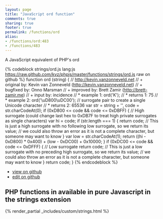 ```yaml
---
layout: page
title: "JavaScript ord function"
comments: true
sharing: true
footer: true
permalink: /functions/ord
alias:
- /functions/ord:483
- /functions/483
---
```

<!-- Generated by Rakefile:build -->
A JavaScript equivalent of PHP's ord

{% codeblock strings/ord.js lang:js https://raw.github.com/kvz/phpjs/master/functions/strings/ord.js raw on github %}
function ord (string) {
    // http://kevin.vanzonneveld.net
    // +   original by: Kevin van Zonneveld (http://kevin.vanzonneveld.net)
    // +   bugfixed by: Onno Marsman
    // +   improved by: Brett Zamir (http://brett-zamir.me)
    // +   input by: incidence
    // *     example 1: ord('K');
    // *     returns 1: 75
    // *     example 2: ord('\uD800\uDC00'); // surrogate pair to create a single Unicode character
    // *     returns 2: 65536
    var str = string + '',
        code = str.charCodeAt(0);
    if (0xD800 <= code && code <= 0xDBFF) { // High surrogate (could change last hex to 0xDB7F to treat high private surrogates as single characters)
        var hi = code;
        if (str.length === 1) {
            return code; // This is just a high surrogate with no following low surrogate, so we return its value;
            // we could also throw an error as it is not a complete character, but someone may want to know
        }
        var low = str.charCodeAt(1);
        return ((hi - 0xD800) * 0x400) + (low - 0xDC00) + 0x10000;
    }
    if (0xDC00 <= code && code <= 0xDFFF) { // Low surrogate
        return code; // This is just a low surrogate with no preceding high surrogate, so we return its value;
        // we could also throw an error as it is not a complete character, but someone may want to know
    }
    return code;
}
{% endcodeblock %}

 - [view on github](https://github.com/kvz/phpjs/blob/master/functions/strings/ord.js)
 - [edit on github](https://github.com/kvz/phpjs/edit/master/functions/strings/ord.js)

## PHP functions in available in pure Javascript in the strings extension
{% render_partial _includes/custom/strings.html %}
